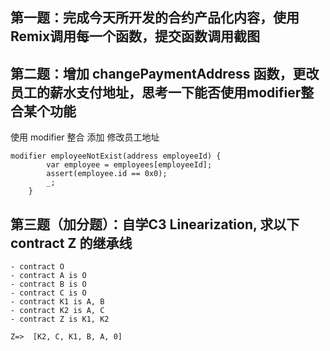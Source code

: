 ## 第一题：完成今天所开发的合约产品化内容，使用Remix调用每一个函数，提交函数调用截图


## 第二题：增加 changePaymentAddress 函数，更改员工的薪水支付地址，思考一下能否使用modifier整合某个功能

   使用 modifier 整合 添加 修改员工地址

```
modifier employeeNotExist(address employeeId) {
        var employee = employees[employeeId];
        assert(employee.id == 0x0);
        _;
    }
```


## 第三题（加分题）：自学C3 Linearization, 求以下 contract Z 的继承线
    - contract O
    - contract A is O
    - contract B is O
    - contract C is O
    - contract K1 is A, B
    - contract K2 is A, C
    - contract Z is K1, K2

    Z=>  [K2, C, K1, B, A, 0]